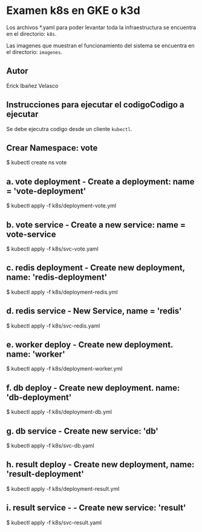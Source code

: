 # Examen k8s en GKE o k3d

Los archivos *.yaml para poder levantar toda la infraestructura se encuentra en el directorio: `k8s`.

Las imagenes que muestran el funcionamiento del sistema se encuentra en el directorio: `imagenes`.

## Autor

Erick Ibañez Velasco

## Instrucciones para ejecutar el codigoCodigo a ejecutar

Se debe ejecutra codigo desde un cliente `kubectl`.

## Crear Namespace: vote
$ kubectl create ns vote
## a. vote deployment - Create a deployment: name = 'vote-deployment'
$ kubectl apply -f  k8s/deployment-vote.yml
## b. vote service - Create a new service: name = vote-service
$ kubectl apply -f  k8s/svc-vote.yaml
## c. redis deployment - Create new deployment, name: 'redis-deployment'
$ kubectl apply -f  k8s/deployment-redis.yml
## d. redis service - New Service, name = 'redis'
$ kubectl apply -f  k8s/svc-redis.yaml
## e. worker deploy - Create new deployment. name: 'worker'
$ kubectl apply -f  k8s/deployment-worker.yml
## f. db deploy - Create new deployment. name: 'db-deployment'
$ kubectl apply -f  k8s/deployment-db.yml
## g. db service - Create new service: 'db'
$ kubectl apply -f  k8s/svc-db.yaml
## h. result deploy - Create new deployment, name: 'result-deployment'
$ kubectl apply -f  k8s/deployment-result.yml
## i. result service -  - Create new service: 'result'
$ kubectl apply -f  k8s/svc-result.yaml
